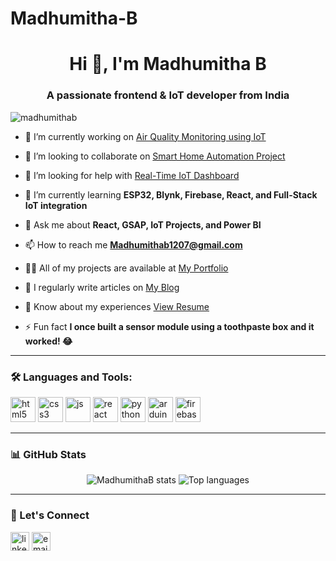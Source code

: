 # Madhumitha-B
<h1 align="center">Hi 👋, I'm Madhumitha B</h1>
<h3 align="center">A passionate frontend & IoT developer from India</h3>

<p align="left"> <img src="https://komarev.com/ghpvc/?username=madhumithab&label=Profile%20views&color=0e75b6&style=flat" alt="madhumithab" /> </p>

- 🔭 I’m currently working on [Air Quality Monitoring using IoT](https://github.com/MadhumithaB/air-quality-monitoring-iot)

- 👯 I’m looking to collaborate on [Smart Home Automation Project](https://github.com/MadhumithaB/smart-home-iot)

- 🤝 I’m looking for help with [Real-Time IoT Dashboard](https://github.com/MadhumithaB/iot-dashboard-mqtt)

- 🌱 I’m currently learning **ESP32, Blynk, Firebase, React, and Full-Stack IoT integration**

- 💬 Ask me about **React, GSAP, IoT Projects, and Power BI**

- 📫 How to reach me **Madhumithab1207@gmail.com**

- 👨‍💻 All of my projects are available at [My Portfolio](https://your-portfolio-link.com)

- 📝 I regularly write articles on [My Blog](https://medium.com/@madhumithab)

- 📄 Know about my experiences [View Resume](https://drive.google.com/your-resume-link)

- ⚡ Fun fact **I once built a sensor module using a toothpaste box and it worked! 😂**

---

### 🛠️ Languages and Tools:

<p align="left">
  <img src="https://cdn.jsdelivr.net/gh/devicons/devicon/icons/html5/html5-original.svg" alt="html5" width="40" height="40"/>
  <img src="https://cdn.jsdelivr.net/gh/devicons/devicon/icons/css3/css3-original.svg" alt="css3" width="40" height="40"/>
  <img src="https://cdn.jsdelivr.net/gh/devicons/devicon/icons/javascript/javascript-original.svg" alt="js" width="40" height="40"/>
  <img src="https://cdn.jsdelivr.net/gh/devicons/devicon/icons/react/react-original.svg" alt="react" width="40" height="40"/>
  <img src="https://cdn.jsdelivr.net/gh/devicons/devicon/icons/python/python-original.svg" alt="python" width="40" height="40"/>
  <img src="https://cdn.jsdelivr.net/gh/devicons/devicon/icons/arduino/arduino-original.svg" alt="arduino" width="40" height="40"/>
  <img src="https://cdn.jsdelivr.net/gh/devicons/devicon/icons/firebase/firebase-plain.svg" alt="firebase" width="40" height="40"/>
</p>

---

### 📊 GitHub Stats

<p align="center">
  <img src="https://github-readme-stats.vercel.app/api?username=MadhumithaB&show_icons=true&theme=radical" alt="MadhumithaB stats"/>
  <img src="https://github-readme-stats.vercel.app/api/top-langs/?username=MadhumithaB&layout=compact&theme=radical" alt="Top languages"/>
</p>

---

### 🔗 Let's Connect

<p align="left">
<a href="https://linkedin.com/in/madhumitha-b-a545a525b" target="blank"><img align="center" src="https://cdn-icons-png.flaticon.com/512/174/174857.png" alt="linkedin" height="30" width="30" /></a>
<a href="mailto:Madhumithab1207@gmail.com" target="blank"><img align="center" src="https://cdn-icons-png.flaticon.com/512/732/732200.png" alt="email" height="30" width="30" /></a>
</p>
